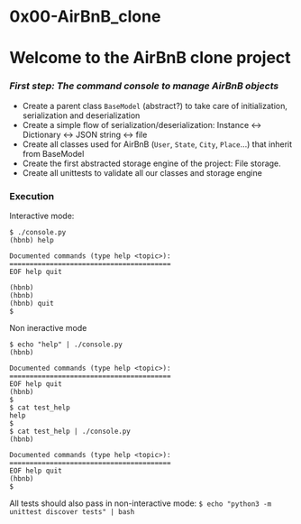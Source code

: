 # 0x00-AirBnB_clone

<h1> Welcome to the AirBnB clone project </h1>

<h3><em>First step: The command console to manage AirBnB objects</em></h3>

<ul>

<li>Create a parent class <code>BaseModel</code> (abstract?) to take care of initialization, serialization and deserialization</li>

<li>Create a simple flow of serialization/deserialization: Instance <-> Dictionary <-> JSON string <-> file</li>

<li>Create all classes used for AirBnB (<code>User</code>, <code>State</code>, <code>City</code>, <code>Place</code>…) that inherit from BaseModel</li>

<li>Create the first abstracted storage engine of the project: File storage.</li>

<li>Create all unittests to validate all our classes and storage engine
</li>

</ul>

<h3>Execution</h3>

<p>Interactive mode:</p>

```
$ ./console.py
(hbnb) help

Documented commands (type help <topic>):
========================================
EOF help quit 

(hbnb)
(hbnb)
(hbnb) quit
$
```

<p>Non ineractive mode</p>

```
$ echo "help" | ./console.py
(hbnb)

Documented commands (type help <topic>):
========================================
EOF help quit
(hbnb)
$
$ cat test_help
help
$
$ cat test_help | ./console.py
(hbnb)

Documented commands (type help <topic>):
========================================
EOF help quit
(hbnb)
$
```

<p>All tests should also pass in non-interactive mode: <code>$ echo "python3 -m unittest discover tests" | bash</code> </p>
